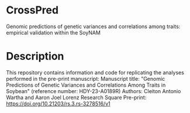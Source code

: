 # CrossPred
 Genomic predictions of genetic variances and correlations among traits: empirical validation within the SoyNAM
# Description
This repository contains information and code for replicating the analyses performed in the pre-print manuscript:
Manuscript title: "Genomic Predictions of Genetic Variances and Correlations Among Traits in Soybean" (reference number: HDY-23-A0189R)
Authors: Cleiton Antonio Wartha and Aaron Joel Lorenz
Research Square Pre-print: https://doi.org/10.21203/rs.3.rs-3278516/v1
